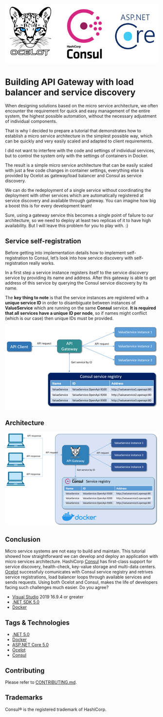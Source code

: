 ![](res/Title.jpg)
# Building API Gateway with load balancer and service discovery
When designing solutions based on the micro service architecture, we often encounter the requirement for quick and easy management of the entire system, the highest possible automation, without the necessary adjustment of individual components.

That is why I decided to prepare a tutorial that demonstrates how to establish a micro service architecture in the simplest possible way, which can be quickly and very easily scaled and adapted to client requirements.

I did not want to interfere with the code and settings of individual services, but to control the system only with the settings of containers in Docker.

The result is a simple micro service architecture that can be easily scaled with just a few code changes in container settings, everything else is provided by Ocelot as gateway/load balancer and Consul as service discovery.

We can do the redeployment of a single service without coordinating the deployment with other services which are automatically registered at service discovery and available through gateway. You can imagine how big a boost this is for every development team!

Sure, using a gateway service this becomes a single point of failure to our architecture, so we need to deploy at least two replicas of it to have high availability. But I will leave this problem for you to play with. :)

## Service self-registration
Before getting into implementation details how to implement self-registration to Consul, let’s look into how service discovery with self-registration really works.

In a first step a service instance registers itself to the service discovery service by providing its name and address. After this gateway is able to get address of this service by querying the Consul service discovery by its name.

The **key thing to note** is that the service instances are registered with a **unique service ID** in order to disambiguate between instances of **ValueService** which are running on the same **Consul** service. **It is required that all services have a unique ID per node**, so if names might conflict (which is our case) then unique IDs must be provided.

![](res/ServiceRegistration.jpg)

## Architecture
![](res/Architecture.jpg)

## Conclusion
Micro service systems are not easy to build and maintain. This tutorial showed how straightforward we can develop and deploy an application with micro services architecture.
HashiCorp [Consul](https://www.consul.io/) has first-class support for service discovery, health-check, key-value storage and multi-data centers. [Ocelot](https://github.com/ThreeMammals/Ocelot) successfuly comunicates with Consul service registry and retrives service registrations, load balancer loops through available services and sends requests. Using both Ocelot and Consul, makes the life of developers facing such challenges much easier. Do you agree?

- [Visual Studio](https://www.visualstudio.com/vs/community) 2019 16.9.4 or greater
- [.NET SDK 5.0](https://dotnet.microsoft.com/download/dotnet/5.0)
- [Docker](https://www.docker.com/resources/what-container)

## Tags & Technologies
- [.NET 5.0](https://github.com/dotnet/core/blob/main/release-notes/5.0/5.0.5/5.0.5.md)
- [Docker](https://www.docker.com/resources/what-container)  
- [ASP.NET Core 5.0](https://docs.microsoft.com/en-us/aspnet/core/release-notes/aspnetcore-5.0?view=aspnetcore-5.0)
- [Ocelot](https://github.com/ThreeMammals/Ocelot)  
- [Consul](https://www.consul.io/)

## Contributing
Please refer to [CONTRIBUTING.md](CONTRIBUTING.md).

## Trademarks
Consul® is the registered trademark of HashiCorp.
